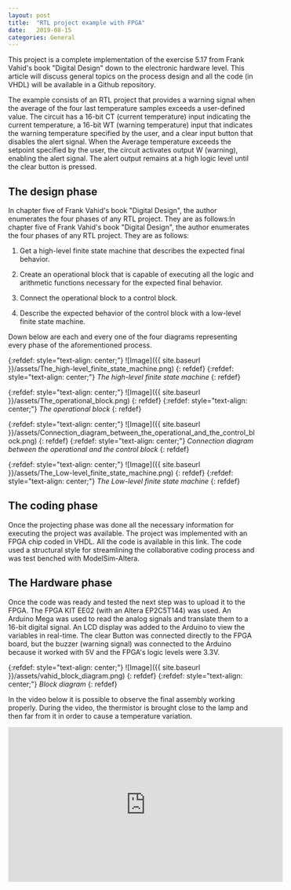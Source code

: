 ```yaml
---
layout: post
title:  "RTL project example with FPGA"
date:   2019-08-15 
categories: General
---
```


This project is a complete implementation of the exercise 5.17 from Frank Vahid's book "Digital Design" down to the electronic hardware level. This article will discuss general topics on the process design and all the code (in VHDL) will be available in a Github repository.

The example consists of an RTL project that provides a warning signal when the average of the four last temperature samples exceeds a user-defined value. The circuit has a 16-bit CT (current temperature) input indicating the current temperature, a 16-bit WT (warning temperature) input that indicates the warning temperature specified by the user, and a clear input button that disables the alert signal. When the Average temperature exceeds the setpoint specified by the user, the circuit activates output W (warning), enabling the alert signal. The alert output remains at a high logic level until the clear button is pressed.

## The design phase

In chapter five of Frank Vahid's book "Digital Design", the author enumerates the four phases of any RTL project. They are as follows:In chapter five of Frank Vahid's book "Digital Design", the author enumerates the four phases of any RTL project. They are as follows:

1. Get a high-level finite state machine that describes the expected final behavior.

2. Create an operational block that is capable of executing all the logic and arithmetic functions necessary for the expected final behavior.

3. Connect the operational block to a control block.

4. Describe the expected behavior of the control block with a low-level finite state machine.

Down below are each and every one of the four diagrams representing every phase of the aforementioned process.

{:refdef: style="text-align: center;"}
![Image]({{ site.baseurl }}/assets/The_high-level_finite_state_machine.png)
{: refdef}
{:refdef: style="text-align: center;"}
*The high-level finite state machine*
{: refdef}

{:refdef: style="text-align: center;"}
![Image]({{ site.baseurl }}/assets/The_operational_block.png)
{: refdef}
{:refdef: style="text-align: center;"}
*The operational block*
{: refdef}

{:refdef: style="text-align: center;"}
![Image]({{ site.baseurl }}/assets/Connection_diagram_between_the_operational_and_the_control_block.png)
{: refdef}
{:refdef: style="text-align: center;"}
*Connection diagram between the operational and the control block*
{: refdef}

{:refdef: style="text-align: center;"}
![Image]({{ site.baseurl }}/assets/The_Low-level_finite_state_machine.png)
{: refdef}
{:refdef: style="text-align: center;"}
*The Low-level finite state machine*
{: refdef}

## The coding phase

Once the projecting phase was done all the necessary information for executing the project was available. The project was implemented with an FPGA chip coded in VHDL. All the code is available in this link. The code used a structural style for streamlining the collaborative coding process and was test benched with ModelSim-Altera.

## The Hardware phase

Once the code was ready and tested the next step was to upload it to the FPGA. The FPGA KIT EE02 (with an Altera EP2C5T144) was used. An Arduino Mega was used to read the analog signals and translate them to a 16-bit digital signal. An LCD display was added to the Arduino to view the variables in real-time. The clear Button was connected directly to the FPGA board, but the buzzer (warning signal) was connected to the Arduino because it worked with 5V and the FPGA's logic levels were 3.3V.

{:refdef: style="text-align: center;"}
![Image]({{ site.baseurl }}/assets/vahid_block_diagram.png)
{: refdef}
{:refdef: style="text-align: center;"}
*Block diagram*
{: refdef}

In the video below it is possible to observe the final assembly working properly. During the video, the thermistor is brought close to the lamp and then far from it in order to cause a temperature variation.

<div style="text-align: center;">
  <iframe
    width="560"
    height="315"
    src="https://www.youtube.com/embed/YGJSqMRjbJk"
    title="YouTube video player"
    frameborder="0"
    allow="accelerometer; autoplay; clipboard-write; encrypted-media; gyroscope; picture-in-picture; web-share"
    referrerpolicy="strict-origin-when-cross-origin"
    allowfullscreen>
  </iframe>
</div>